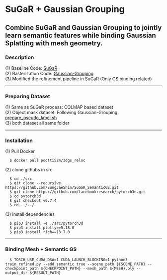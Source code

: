 # SuGaR + Gaussian Grouping
## Combine SuGaR and Gaussian Grouping to jointly learn semantic features while binding Gaussian Splatting with mesh geometry.

### Description
(1) Baseline Code: [SuGaR](https://github.com/Anttwo/SuGaR.git) <br>
(2) Rasterization Code: [Gaussian-Grouping](https://github.com/lkeab/gaussian-grouping.git) <br>
(3) Modified the refinement pipeline in SuGaR (Only GS binding related) <br>

---
### Preparing Dataset
(1) Same as SuGaR process: COLMAP based dataset <br>
(2) Object mask dataset: Following Gaussian-Grouping [prepare_pseudo_label.sh](https://github.com/lkeab/gaussian-grouping/blob/0ab60afed3385b717c985af1d30a20f7b0884c89/script/prepare_pseudo_label.sh) <br>
(3) both dataset all same folder

---
### Installation
(1) Pull Docker 
  ```
    $ docker pull pootti524/3dgs_reloc
  ```

(2) clone githubs in src
  ```
    $ cd ./src
    $ git clone --recursive https://github.com/SungJaeShin/SuGaR_SemanticGS.git
    $ git clone https://github.com/facebookresearch/pytorch3d.git
    $ cd pytorch3d
    $ git checkout v0.7.4
    $ cd ../../
  ```

(3) install dependencies
  ```
    $ pip3 install -e ./src/pytorch3d
    $ pip3 install plotly==5.18.0
    $ pip3 install rich==13.7.0
  ```

---
### Binding Mesh + Semantic GS
```
  $ TORCH_USE_CUDA_DSA=1 CUDA_LAUNCH_BLOCKING=1 python3 train_refined.py --add_semantic true --scene_path ${SCENE_PATH} --checkpoint_path ${CHECKPOINT_PATH} --mesh_path ${MESH}.ply --output_dir ${RESULT_PATH}
```

